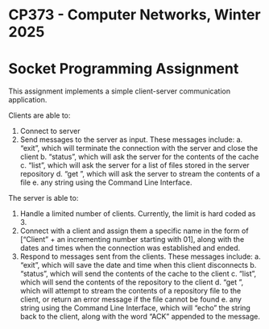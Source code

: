 # CP373 - Computer Networks, Winter 2025
# Socket Programming Assignment 
This assignment implements a simple client-server communication application. 

Clients are able to:
1. Connect to server
2. Send messages to the server as input. These messages include:
    a. “exit”, which will terminate the connection with the server and close the client
    b. “status”, which will ask the server for the contents of the cache
    c. “list”, which will ask the server for a list of files stored in the server repository
    d. “get <filename>”, which will ask the server to stream the contents of a file
    e. any string using the Command Line Interface.

The server is able to:
1. Handle a limited number of clients. Currently, the limit is hard coded as 3. 
2. Connect with a client and assign them a specific name in the form of [“Client” + an incrementing number starting with 01], along with the dates and times when the connection was established and ended.
3. Respond to messages sent from the clients. These messages include:
    a. “exit”, which will save the date and time when this client disconnects
    b. “status”, which will send the contents of the cache to the client
    c. “list”, which will send the contents of the repository to the client
    d. “get <filename>”, which will attempt to stream the contents of a repository file to the client, or return an error message if the file cannot be found
    e. any string using the Command Line Interface, which will “echo” the string back to the client, along with the word “ACK” appended to the message.

